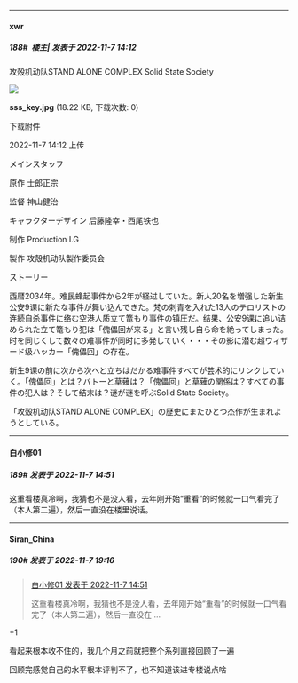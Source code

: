 

*****

####  xwr  
##### 188#         楼主| 发表于 2022-11-7 14:12

攻殻机动队STAND ALONE COMPLEX Solid State Society

<img src="https://img.saraba1st.com/forum/202211/07/141242bqglx6llul8851qs.jpg" referrerpolicy="no-referrer">

<strong>sss_key.jpg</strong> (18.22 KB, 下载次数: 0)

下载附件

2022-11-7 14:12 上传

メインスタッフ

原作 士郎正宗

监督 神山健治

キャラクターデザイン 后藤隆幸・西尾铁也

制作 Production I.G

製作 攻殻机动队製作委员会

ストーリー

西暦2034年。难民蜂起事件から2年が経过していた。新人20名を増强した新生公安9课に新たな事件が舞い込んできた。梵の刺青を入れた13人のテロリストの连続自杀事件に络む空港人质立て篭もり事件の镇圧だ。结果、公安9课に追い诘められた立て篭もり犯は「傀儡回が来る」と言い残し自ら命を絶ってしまった。时を同じくして数々の难事件が同时に多発していく・・・その影に潜む超ウィザード级ハッカー「傀儡回」の存在。

新生9课の前に次から次へと立ちはだかる难事件すべてが芸术的にリンクしていく。「傀儡回」とは？バトーと草薙は？「傀儡回」と草薙の関係は？すべての事件の犯人は？そして结末は？谜が谜を呼ぶSolid State Society。

「攻殻机动队STAND ALONE COMPLEX」の歴史にまたひとつ杰作が生まれようとしている。



*****

####  白小修01  
##### 189#       发表于 2022-11-7 14:51

这重看楼真冷啊，我猜也不是没人看，去年刚开始“重看”的时候就一口气看完了（本人第二遍），然后一直没在楼里说话。



*****

####  Siran_China  
##### 190#       发表于 2022-11-7 19:16

<blockquote><a href="httphttps://bbs.saraba1st.com/2b/forum.php?mod=redirect&amp;goto=findpost&amp;pid=58319158&amp;ptid=2034544" target="_blank">白小修01 发表于 2022-11-7 14:51</a>

这重看楼真冷啊，我猜也不是没人看，去年刚开始“重看”的时候就一口气看完了（本人第二遍），然后一直没在 ...</blockquote>
+1

看起来根本收不住的，我几个月之前就把整个系列直接回顾了一遍

回顾完感觉自己的水平根本评判不了，也不知道该进专楼说点啥

